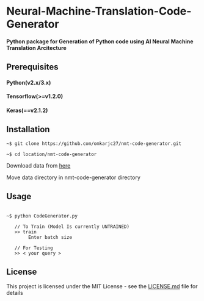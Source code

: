 # Neural-Machine-Translation-Code-Generator

#### Python package for Generation of Python code using AI Neural Machine Translation Arcitecture

## Prerequisites
####  Python(v2.x/3.x)
####  Tensorflow(>=v1.2.0)
####  Keras(==v2.1.2) 

## Installation
```
~$ git clone https://github.com/omkarjc27/nmt-code-generator.git 
```

```
~$ cd location/nmt-code-generator
```

Download data from [here](https://drive.google.com/drive/folders/1XxO8kyrr-6_BCFzeFGqCEN3nh5ohdXNT?usp=sharing)

Move data directory in nmt-code-generator directory

## Usage
```

~$ python CodeGenerator.py
   
   // To Train (Model Is currently UNTRAINED)
   >> train
   		Enter batch size

   // For Testing 		
   >> < your query >		 

```
## License
This project is licensed under the MIT License - see the [LICENSE.md](LICENSE.md) file for details

